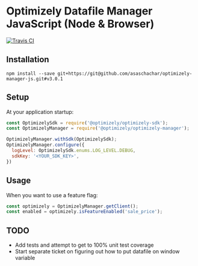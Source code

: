 # Optimizely Datafile Manager JavaScript (Node & Browser)

[![Travis CI](https://img.shields.io/travis/asaschachar/optimizely-manager-js.svg)](https://travis-ci.org/asaschachar/optimizely-manager-js)


## Installation
```
npm install --save git+https://git@github.com/asaschachar/optimizely-manager-js.git#v3.0.1
```

## Setup
At your application startup:
```javascript
const OptimizelySdk = require('@optimizely/optimizely-sdk');
const OptimizelyManager = require('@optimizely/optimizely-manager');

OptimizelyManager.withSdk(OptimizelySdk);
OptimizelyManager.configure({
  logLevel: OptimizelySdk.enums.LOG_LEVEL.DEBUG,
  sdkKey: '<YOUR_SDK_KEY>',
})
```

## Usage
When you want to use a feature flag:
```javascript
const optimizely = OptimizelyManager.getClient();
const enabled = optimizely.isFeatureEnabled('sale_price');
```

## TODO
- Add tests and attempt to get to 100% unit test coverage
- Start separate ticket on figuring out how to put datafile on window variable
